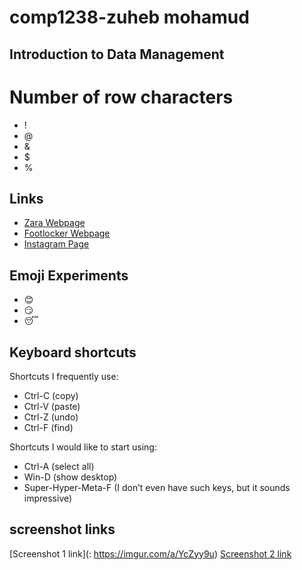 # comp1238-zuheb mohamud
## Introduction to Data Management
# Number of row characters
- !
- @
- &
- $
- %

## Links
- [Zara Webpage](https://zara.com)
- [Footlocker Webpage](https://www.footlocker.ca/)
- [Instagram Page](https://www.instagram.com/)
## Emoji Experiments
- 😊
- 😏
- 😴


## Keyboard shortcuts
Shortcuts I frequently use: 
- Ctrl-C (copy)
- Ctrl-V (paste)
- Ctrl-Z (undo)
- Ctrl-F (find)

Shortcuts I would like to start using: 
- Ctrl-A (select all)
- Win-D (show desktop)
- Super-Hyper-Meta-F (I don’t even have such keys, but it sounds impressive)

## screenshot links
[Screenshot 1 link](: https://imgur.com/a/YcZyy9u)
[Screenshot 2 link](https://imgur.com/a/YcZyy9u)
